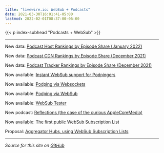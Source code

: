 ```yaml
---
title: "livewire.io: WebSub + Podcasts"
date: 2021-03-30T16:01:41-05:00
lastmod: 2022-02-01T08:37:00-06:00
---
```


{{< p index-subhead "Podcasts + WebSub" >}}

---

New data: [Podcast Host Rankings by Episode Share (January 2022)](/podcast-hosts-by-episode-share)

New data: [Podcast CDN Rankings by Episode Share (December 2021)](/podcast-cdns-by-episode-share)

New data: [Podcast Tracker Rankings by Episode Share (December 2021)](/podcast-trackers-by-episode-share)

Now available: [Instant WebSub support for Podpingers](/instant-websub-for-podpingers)

Now available: [Podping via Websockets](/podping-via-websockets)

Now available: [Podping via WebSub](/podping-via-websub)

Now available: [WebSub Tester](/websub-tester)

New podcast: [Reflections (the case of the curious AppleCoreMedia)](/new-podcast-reflections)

Now available: [The first public WebSub Subscription List](/first-public-subscription-list)

Proposal: [Aggregator Hubs, using WebSub Subscription Lists](/aggregator-hubs)

---

*Source for this site on [GitHub](https://github.com/skymethod/livewire-web)*
